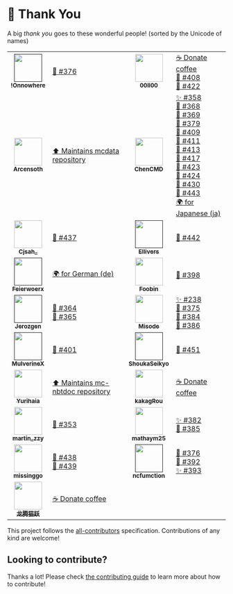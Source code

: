 # 💛 Thank You

A big _thank you_ goes to these wonderful people! (sorted by the Unicode of names)

<!-- ALL-CONTRIBUTORS-LIST:START - Do not remove or modify this section -->
<!-- prettier-ignore-start -->
<!-- markdownlint-disable -->
<table>
  <tr>
    <td align="center"><a href=""><img src="https://cdn.discordapp.com/avatars/136741373003956224/fb81857fc2e65f6579451ddec680d1db.png?size=256" width="64px;" alt=""/><br /><sub><b>឵!Onnowhere</b></sub></a></td><td align="left"><a href="https://github.com/SPGoding/datapack-language-server/issues/376" target="_blank" title="Bug reports">🐛 #376</a></td>
    <td align="center"><a href="https://www.mcbbs.net/home.php?mod=space&uid=1316165"><img src="https://www.mcbbs.net/uc_server/avatar.php?uid=1316165&size=middle" width="64px;" alt=""/><br /><sub><b>00ll00</b></sub></a></td><td align="left"><a href="https://github.com/SPGoding/datapack-language-server/blob/master/CONTRIBUTING.md" target="_blank" title="Financial support">☕ Donate coffee</a><br><a href="https://github.com/SPGoding/datapack-language-server/issues/408" target="_blank" title="Bug reports">🐛 #408</a><br><a href="https://github.com/SPGoding/datapack-language-server/issues/422" target="_blank" title="Bug reports">🐛 #422</a></td>
  </tr>
  <tr>
    <td align="center"><a href="https://github.com/Arcensoth"><img src="https://avatars2.githubusercontent.com/u/1885643?s=460&u=6c40bfd2701329a442810831d3a2cf954c8cf5de&v=4" width="64px;" alt=""/><br /><sub><b>Arcensoth</b></sub></a></td><td align="left"><a href="https://github.com/Arcensoth/mcdata" target="_blank" title="Dependency">⬆️ Maintains mcdata repository</a></td>
    <td align="center"><a href="https://github.com/ChenCMD"><img src="https://avatars2.githubusercontent.com/u/46134240?s=400&u=ca934b86e5189ea9c598a51358571e777e21aa2f&v=4" width="64px;" alt=""/><br /><sub><b>ChenCMD</b></sub></a></td><td align="left"><a href="https://github.com/SPGoding/datapack-language-server/issues/358" target="_blank" title="Ideas, Planning, and Feedback">✨ #358</a><br><a href="https://github.com/SPGoding/datapack-language-server/issues/368" target="_blank" title="Bug reports">🐛 #368</a><br><a href="https://github.com/SPGoding/datapack-language-server/issues/369" target="_blank" title="Bug reports">🐛 #369</a><br><a href="https://github.com/SPGoding/datapack-language-server/issues/379" target="_blank" title="Bug reports">🐛 #379</a><br><a href="https://github.com/SPGoding/datapack-language-server/issues/409" target="_blank" title="Bug reports">🐛 #409</a><br><a href="https://github.com/SPGoding/datapack-language-server/issues/411" target="_blank" title="Bug reports">🐛 #411</a><br><a href="https://github.com/SPGoding/datapack-language-server/issues/413" target="_blank" title="Bug reports">🐛 #413</a><br><a href="https://github.com/SPGoding/datapack-language-server/issues/417" target="_blank" title="Bug reports">🐛 #417</a><br><a href="https://github.com/SPGoding/datapack-language-server/issues/423" target="_blank" title="Bug reports">🐛 #423</a><br><a href="https://github.com/SPGoding/datapack-language-server/issues/424" target="_blank" title="Bug reports">🐛 #424</a><br><a href="https://github.com/SPGoding/datapack-language-server/issues/430" target="_blank" title="Bug reports">🐛 #430</a><br><a href="https://github.com/SPGoding/datapack-language-server/issues/443" target="_blank" title="Bug reports">🐛 #443</a><br><a href="https://github.com/SPGoding/datapack-language-server/commits?author=ChenCMD" target="_blank" title="Localization">🌍 for Japanese (ja)</a></td>
  </tr>
  <tr>
    <td align="center"><a href="https://www.mcbbs.net/home.php?mod=space&uid=844249"><img src="https://www.mcbbs.net/uc_server/avatar.php?uid=844249&size=middle" width="64px;" alt=""/><br /><sub><b>Cjsah_</b></sub></a></td><td align="left"><a href="https://github.com/SPGoding/datapack-language-server/issues/437" target="_blank" title="Bug reports">🐛 #437</a></td>
    <td align="center"><a href=""><img src="https://cdn.discordapp.com/avatars/287675064634179594/a8bbe21ac1e4af1a44597f2d760efca6.png?size=256" width="64px;" alt=""/><br /><sub><b>Ellivers</b></sub></a></td><td align="left"><a href="https://github.com/SPGoding/datapack-language-server/issues/442" target="_blank" title="Bug reports">🐛 #442</a></td>
  </tr>
  <tr>
    <td align="center"><a href=""><img src="https://camo.githubusercontent.com/e36bd065c49b5d8942f4d7b8788a3a5e8b1b6c90/68747470733a2f2f322e67726176617461722e636f6d2f6176617461722f32626664636334353931663439626231366531303134653966623036653266663f643d68747470732533412532462532466769746875622e6769746875626173736574732e636f6d253246696d6167657325324667726176617461727325324667726176617461722d757365722d3432302e706e6726723d6726733d3634" width="64px;" alt=""/><br /><sub><b>Feierwoerx</b></sub></a></td><td align="left"><a href="https://github.com/SPGoding/datapack-language-server/commits?author=Feierwoerx" target="_blank" title="Localization">🌍 for German (de)</a></td>
    <td align="center"><a href="https://github.com/Foobin"><img src="https://avatars0.githubusercontent.com/u/22305295?s=460&v=4" width="64px;" alt=""/><br /><sub><b>Foobin</b></sub></a></td><td align="left"><a href="https://github.com/SPGoding/datapack-language-server/issues/398" target="_blank" title="Bug reports">🐛 #398</a></td>
  </tr>
  <tr>
    <td align="center"><a href=""><img src="https://cdn.discordapp.com/avatars/165678950628982784/3f1093ec653cd58b363e084ef8d0239e.png?size=256" width="64px;" alt=""/><br /><sub><b>Jerozgen</b></sub></a></td><td align="left"><a href="https://github.com/SPGoding/datapack-language-server/issues/364" target="_blank" title="Bug reports">🐛 #364</a><br><a href="https://github.com/SPGoding/datapack-language-server/issues/365" target="_blank" title="Bug reports">🐛 #365</a></td>
    <td align="center"><a href="https://github.com/Misode"><img src="https://avatars1.githubusercontent.com/u/17352009?s=460&u=2813225036a78ea0c585fa5f9150d448c3a8ff8e&v=4" width="64px;" alt=""/><br /><sub><b>Misode</b></sub></a></td><td align="left"><a href="https://github.com/SPGoding/datapack-language-server/issues/238" target="_blank" title="Ideas, Planning, and Feedback">✨ #238</a><br><a href="https://github.com/SPGoding/datapack-language-server/issues/375" target="_blank" title="Bug reports">🐛 #375</a><br><a href="https://github.com/SPGoding/datapack-language-server/issues/384" target="_blank" title="Bug reports">🐛 #384</a><br><a href="https://github.com/SPGoding/datapack-language-server/issues/386" target="_blank" title="Bug reports">🐛 #386</a></td>
  </tr>
  <tr>
    <td align="center"><a href=""><img src="https://avatars2.githubusercontent.com/u/12068027?v=4" width="64px;" alt=""/><br /><sub><b>MulverineX</b></sub></a></td><td align="left"><a href="https://github.com/SPGoding/datapack-language-server/issues/401" target="_blank" title="Bug reports">🐛 #401</a></td>
    <td align="center"><a href=""><img src="https://avatars3.githubusercontent.com/u/1260418?s=460&u=546b2be73fcee3556d1dcb0fb8e63245083789e1&v=4" width="64px;" alt=""/><br /><sub><b>ShoukaSeikyo</b></sub></a></td><td align="left"><a href="https://github.com/SPGoding/datapack-language-server/issues/451" target="_blank" title="Bug reports">🐛 #451</a></td>
  </tr>
  <tr>
    <td align="center"><a href="https://github.com/Yurihaia"><img src="https://avatars3.githubusercontent.com/u/17830663?s=400&u=4959d74e027642f5a207dcd5e112005c5932b844&v=4" width="64px;" alt=""/><br /><sub><b>Yurihaia</b></sub></a></td><td align="left"><a href="https://github.com/Yurihaia/mc-nbtdoc" target="_blank" title="Dependency">⬆️ Maintains mc-nbtdoc repository</a></td>
    <td align="center"><a href="https://www.mcbbs.net/home.php?mod=space&uid=10240"><img src="https://www.mcbbs.net/uc_server/avatar.php?uid=10240&size=middle" width="64px;" alt=""/><br /><sub><b>kakagRou</b></sub></a></td><td align="left"><a href="https://github.com/SPGoding/datapack-language-server/blob/master/CONTRIBUTING.md" target="_blank" title="Financial support">☕ Donate coffee</a></td>
  </tr>
  <tr>
    <td align="center"><a href="https://www.mcbbs.net/home.php?mod=space&uid=1670389"><img src="https://www.mcbbs.net/uc_server/avatar.php?uid=1670389&size=middle" width="64px;" alt=""/><br /><sub><b>martin_zzy</b></sub></a></td><td align="left"><a href="https://github.com/SPGoding/datapack-language-server/issues/353" target="_blank" title="Bug reports">🐛 #353</a></td>
    <td align="center"><a href="https://github.com/mathaym25"><img src="https://avatars2.githubusercontent.com/u/35702771?s=460&u=393d01acff13df6e83beb953bd6f916f514f5141&v=4" width="64px;" alt=""/><br /><sub><b>mathaym25</b></sub></a></td><td align="left"><a href="https://github.com/SPGoding/datapack-language-server/issues/382" target="_blank" title="Ideas, Planning, and Feedback">✨ #382</a><br><a href="https://github.com/SPGoding/datapack-language-server/issues/385" target="_blank" title="Bug reports">🐛 #385</a></td>
  </tr>
  <tr>
    <td align="center"><a href="https://www.mcbbs.net/home.php?mod=space&uid=2905154"><img src="https://www.mcbbs.net/uc_server/avatar.php?uid=2905154&size=middle" width="64px;" alt=""/><br /><sub><b>missinggo</b></sub></a></td><td align="left"><a href="https://github.com/SPGoding/datapack-language-server/issues/438" target="_blank" title="Bug reports">🐛 #438</a><br><a href="https://github.com/SPGoding/datapack-language-server/issues/439" target="_blank" title="Bug reports">🐛 #439</a></td>
    <td align="center"><a href=""><img src="https://cdn.discordapp.com/avatars/416799672674418710/d6b90e26cf0f2be0aeaa321916311db2.png?size=256" width="64px;" alt=""/><br /><sub><b>ncfumction</b></sub></a></td><td align="left"><a href="https://github.com/SPGoding/datapack-language-server/issues/376" target="_blank" title="Bug reports">🐛 #376</a><br><a href="https://github.com/SPGoding/datapack-language-server/issues/392" target="_blank" title="Bug reports">🐛 #392</a><br><a href="https://github.com/SPGoding/datapack-language-server/issues/393" target="_blank" title="Ideas, Planning, and Feedback">✨ #393</a></td>
  </tr>
  <tr>
    <td align="center"><a href="https://afdian.net/@LTCat"><img src="https://pic1.afdiancdn.com/user/df2dfad2960911e89c5252540025c377/avatar/31c78ee63d5dce8ac4848c837fb04204_w160_h160_s35.jpg?imageView2/1/w/240/h/240" width="64px;" alt=""/><br /><sub><b>龙腾猫跃</b></sub></a></td><td align="left"><a href="https://github.com/SPGoding/datapack-language-server/blob/master/CONTRIBUTING.md" target="_blank" title="Financial support">☕ Donate coffee</a></td>
  </tr>
</table>

<!-- markdownlint-enable -->
<!-- prettier-ignore-end -->
<!-- ALL-CONTRIBUTORS-LIST:END -->

This project follows the [all-contributors](https://github.com/all-contributors/all-contributors) specification. Contributions of any kind are welcome!

## Looking to contribute?

Thanks a lot! Please check [the contributing guide](https://github.com/SPGoding/datapack-language-server/blob/master/CONTRIBUTING.md) to learn more about how to contribute!
